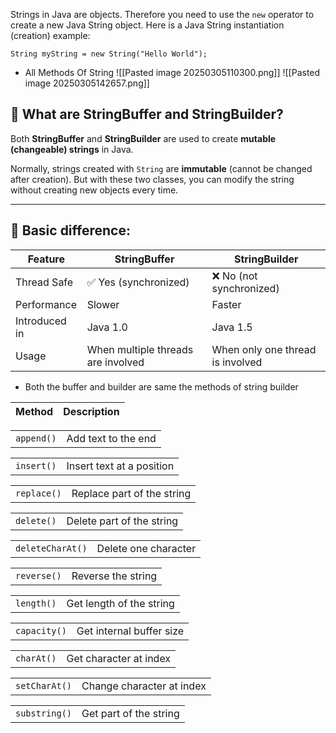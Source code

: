 Strings in Java are objects. Therefore you need to use the `new` operator to create a new Java String object. Here is a Java String instantiation (creation) example:

```
String myString = new String("Hello World");
```

- All Methods Of String
![[Pasted image 20250305110300.png]]
![[Pasted image 20250305142657.png]]
## 🔹 **What are StringBuffer and StringBuilder?**

Both **StringBuffer** and **StringBuilder** are used to create **mutable (changeable) strings** in Java.

Normally, strings created with `String` are **immutable** (cannot be changed after creation). But with these two classes, you can modify the string without creating new objects every time.

---

## 🔸 **Basic difference:**

|Feature|StringBuffer|StringBuilder|
|---|---|---|
|Thread Safe|✅ Yes (synchronized)|❌ No (not synchronized)|
|Performance|Slower|Faster|
|Introduced in|Java 1.0|Java 1.5|
|Usage|When multiple threads are involved|When only one thread is involved|
- Both the buffer and builder are same the methods of string builder

|Method|Description|
|---|---|

|   |   |
|---|---|
|`append()`|Add text to the end|

|   |   |
|---|---|
|`insert()`|Insert text at a position|

|   |   |
|---|---|
|`replace()`|Replace part of the string|

|   |   |
|---|---|
|`delete()`|Delete part of the string|

|   |   |
|---|---|
|`deleteCharAt()`|Delete one character|

|   |   |
|---|---|
|`reverse()`|Reverse the string|

|   |   |
|---|---|
|`length()`|Get length of the string|

|   |   |
|---|---|
|`capacity()`|Get internal buffer size|

|   |   |
|---|---|
|`charAt()`|Get character at index|

|   |   |
|---|---|
|`setCharAt()`|Change character at index|

|   |   |
|---|---|
|`substring()`|Get part of the string|